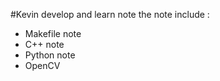 #Kevin develop and learn note
		the note include :

* Makefile note 
* C++ note 
* Python note
* OpenCV
